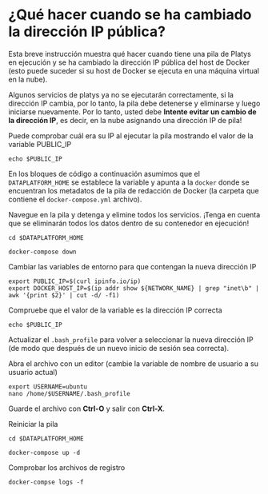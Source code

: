 # ¿Qué hacer cuando se ha cambiado la dirección IP pública?

Esta breve instrucción muestra qué hacer cuando tiene una pila de Platys en ejecución y se ha cambiado la dirección IP pública del host de Docker (esto puede suceder si su host de Docker se ejecuta en una máquina virtual en la nube).

Algunos servicios de platys ya no se ejecutarán correctamente, si la dirección IP cambia, por lo tanto, la pila debe detenerse y eliminarse y luego iniciarse nuevamente. Por lo tanto, usted debe **Intente evitar un cambio de la dirección IP**, es decir, en la nube asignando una dirección IP de pila!

Puede comprobar cuál era su IP al ejecutar la pila mostrando el valor de la variable PUBLIC_IP

    echo $PUBLIC_IP

En los bloques de código a continuación asumimos que el `DATAPLATFORM_HOME` se establece la variable y apunta a la `docker` donde se encuentran los metadatos de la pila de redacción de Docker (la carpeta que contiene el `docker-compose.yml` archivo).

Navegue en la pila y detenga y elimine todos los servicios. ¡Tenga en cuenta que se eliminarán todos los datos dentro de su contenedor en ejecución!

    cd $DATAPLATFORM_HOME

    docker-compose down

Cambiar las variables de entorno para que contengan la nueva dirección IP

    export PUBLIC_IP=$(curl ipinfo.io/ip)
    export DOCKER_HOST_IP=$(ip addr show ${NETWORK_NAME} | grep "inet\b" | awk '{print $2}' | cut -d/ -f1)

Compruebe que el valor de la variable es la dirección IP correcta

    echo $PUBLIC_IP

Actualizar el `.bash_profile` para volver a seleccionar la nueva dirección IP (de modo que después de un nuevo inicio de sesión sea correcta).

Abra el archivo con un editor (cambie la variable de nombre de usuario a su usuario actual)

    export USERNAME=ubuntu
    nano /home/$USERNAME/.bash_profile

Guarde el archivo con **Ctrl-O** y salir con **Ctrl-X**.

Reiniciar la pila

    cd $DATAPLATFORM_HOME

    docker-compose up -d

Comprobar los archivos de registro

    docker-compse logs -f
